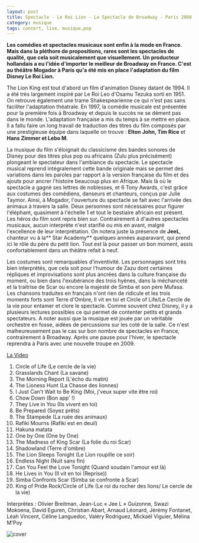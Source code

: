 ```yaml
---
layout: post
title: Spectacle - Le Roi Lion - Le Spectacle de Broadway - Paris 2008
category: musique
tags: concert, live, musique,pop
---
```


**Les comédies et spectacles musicaux sont enfin à la mode en France. Mais dans la pléthore de propositions, rares sont les spectacles de qualité, que cela soit musicalement que visuellement. Un producteur hollandais a eu l'idée d'importer le meilleur de Broadway en France. C'est au théâtre Mogador à Paris qu'a été mis en place l'adaptation du film Disney Le Roi Lion.**

The Lion King est tout d'abord un film d'animation Disney datant de 1994. Il a été très largement inspiré par Le Roi Leo d'Osamu Tezuka sorti en 1951. On retrouve également une trame Shakespearienne ce qui n'est pas sans faciliter l'adaptation théatrale. En 1997, la comédie musicale est présentée pour la première fois à Broadway et depuis le succès ne se dément pas dans le monde. L'adaptation française a mis du temps à se mettre en place. Il a fallu faire un long travail de traduction des titres du film composés par une prestigieuse équipe dans laquelle on trouve : **Elton John, Tim Rice** et **Hans Zimmer et Lebo M**.

La musique du film s'éloignait du classicisme des bandes sonores de Disney pour des titres plus pop ou africains (Zulu plus précisément) plongeant le spectateur dans l'ambiance du spectacle. Le spectacle musical reprend intégralement cette bande originale mais se permet des variations dans les paroles par rapport à la version française du film et des ajouts pour ancrer l'histoire beaucoup plus en Afrique. Mais là où le spectacle a gagné ses lettres de noblesses, et 6 Tony Awards, c'est grâce aux costumes des comédiens, danseurs et chanteurs, conçus par Julie Taymor. Ainsi, à Mogador, l'ouverture du spectacle se fait avec l'arrivée des animaux à travers la salle. Deux personnes sont nécessaires pour figurer l'éléphant, quasiment à l'échelle 1 et tout le bestiaire africain est présent. Les héros du film sont repris bien sur. Contrairement à d'autres spectacles musicaux, aucun interprète n'est starifié ou mis en avant, malgré l'excellence de leur interprétation. On notera juste la présence de **JeeL**, chanteur vu à la** Star Academy** quelques années auparavant, qui prend ici le rôle du père du petit lion. Tout est là pour passer un bon moment, assis confortablement dans un théâtre refait à neuf.

Les costumes sont remarquables d'inventivité. Les personnages sont très bien interprétés, que cela soit pour l'humour de Zazu dont certaines répliques et improvisations sont plus ancrées dans la culture française du moment, ou bien dans l'exubérance des trois hyènes, dans la méchanceté et la traitrise de Scar ou encore la majesté de Simba et son père Mufasa. Les chansons traduites en français n'ont rien de ridicule et les trois moments forts sont Terre d'Ombre, Il vit en toi et Circle of Life/Le Cercle de la vie pour entamer et clore le spectacle. Comme souvent chez Disney, il y a plusieurs lectures possibles ce qui permet de contenter petits et grands spectateurs. A noter aussi que la musique est jouée par un véritable orchestre en fosse, aidées de percussions sur les coté de la salle. Ce n'est malheureusement pas le cas sur bon nombre de spectacles en France, contrairement à Broadway. Après une pause pour l'hiver, le spectacle reprendra à Paris avec une nouvelle troupe en 2009.


[La Video](https://www.youtube.com/watch?v=gp8IjALi-Lk)

1. Circle of Life (Le cercle de la vie)
2. Grasslands Chant (La savane) 
3. The Morning Report (L'écho du matin)
4. The Lioness Hunt (La Chasse des lionnes) 
5. I Just Can't Wait to Be King (Moi, j'veux super vite être roi) 
6. Chow Down (Bon app' !) 
7. They Live in You (Ils vivent en toi) 
8. Be Prepared (Soyez prêts) 
9. The Stampede (La ruée des animaux) 
10. Rafiki Mourns (Rafiki est en deuil) 
11. Hakuna matata 
12. One by One (One by One) 
13. The Madness of King Scar (La folie du roi Scar) 
14. Shadowland (Terre d'ombre) 
15. The Lion Sleeps Tonight (Le Lion roupille ce soir) 
16. Endless Night (Nuit sans fin) 
17. Can You Feel the Love Tonight (Quand soudain l'amour est là) 
18. He Lives in You (Il vit en toi (Reprise)) 
19. Simba Confronts Scar (Simba se confronte à Scar) 
20. King of Pride Rock/Circle of Life (Le roi du rocher des lions/ Le cercle de la vie)


Interprètes : Olivier Breitman, Jean-Luc « Jee L » Guizonne, Swazi Mokoena, David Eguren, Christian Abart, Arnaud Léonard, Jérémy Fontanet, Léah Vincent, Céline Languedoc, Valéry Rodriguez, Mickaël Viguier, Mélina M'Poy

![cover](http://chez.files.wordpress.com/2014/11/roilion.jpg)

